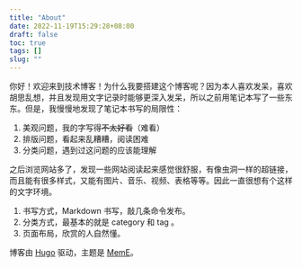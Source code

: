 ```yaml
---
title: "About"
date: 2022-11-19T15:29:28+08:00
draft: false
toc: true
tags: [] 
slug: ""
---
```


你好！欢迎来到技术博客！为什么我要搭建这个博客呢？因为本人喜欢发呆，喜欢胡思乱想，并且发现用文字记录时能够更深入发呆，所以之前用笔记本写了一些东东。但是，我慢慢地发现了笔记本书写的局限性：

1. 美观问题，我的字写得~~不太好看~~（难看）
2. 排版问题，看起来乱糟糟，阅读困难
3. 分类问题，遇到过这问题的应该能理解

之后浏览网站多了，发现一些网站阅读起来感觉很舒服，有像虫洞一样的超链接，而且能有很多样式，又能有图片、音乐、视频、表格等等。因此一直很想有个这样的文字环境。

1. 书写方式，Markdown 书写，敲几条命令发布。
2. 分类方式，最基本的就是 category 和 tag 。
3. 页面布局，欣赏的人自然懂。


博客由 [Hugo](https://gohugo.io/) 驱动，主题是 [MemE](https://github.com/reuixiy/hugo-theme-meme)。
